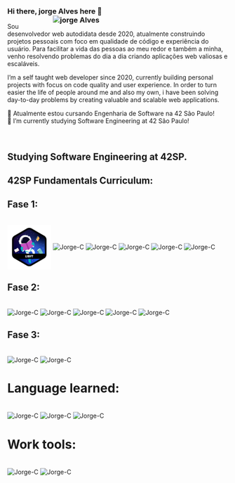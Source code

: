 ### Hi there, jorge Alves here 👋<img src="https://raw.githubusercontent.com/MicaelliMedeiros/micaellimedeiros/master/image/computer-illustration.png" min-width="400px" max-width="400px" width="400px" align="right" alt="jorge Alves">

Sou desenvolvedor web autodidata desde 2020, atualmente construindo projetos pessoais com foco em qualidade de código e experiência do usuário.  Para facilitar a vida das pessoas ao meu redor e também a minha, venho resolvendo problemas do dia a dia criando aplicações web valiosas e escaláveis.

I’m a self taught web developer since 2020, currently building personal projects with focus on code quality and user experience. In order to turn easier the life of people around me and also my own, i have been solving day-to-day problems by creating valuable and scalable web applications.

:rocket: Atualmente estou cursando Engenharia de Software na 42 São Paulo! <br />
:rocket: I’m currently studying Software Engineering at 42 São Paulo! 

<br>

## Studying Software Engineering at 42SP.

<!-- ## My current stats -->

<!-- <div>
  <a href="https://github.com/jorgeedualves">
  <img height="180em" src="https://github-readme-stats.vercel.app/api?username=jorgeedualves&show_icons=true&theme=dracula&include_all_commits=true&count_private=true"/>
  <img height="180em" src="https://github-readme-stats.vercel.app/api/top-langs/?username=jorgeedualves&layout=compact&langs_count=16&theme=dracula"/>
  <br>
</div> -->

## 42SP Fundamentals Curriculum:
  
## Fase 1:

<div style="display: inline_block"><br>
   
  <img align="center" alt="Jorge-C" height="100" width="100" href= "https://github.com/enverbey" src="https://github.com/enverbey/42_projects_png/blob/master/libftn.png" />
  <img align="center" alt="Jorge-C" height="100" width="100" src="https://game.42sp.org.br/static/assets/achievements/get_next_linem.png" />
  <img align="center" alt="Jorge-C" height="100" width="100" src="https://game.42sp.org.br/static/assets/achievements/ft_printfm.png" />
  <img align="center" alt="Jorge-C" height="100" width="100" src="https://game.42sp.org.br/static/assets/achievements/born2beroote.png" />
  <img align="center" alt="Jorge-C" height="100" width="100" src="https://game.42sp.org.br/static/assets/achievements/so_longm.png" />
  <img align="center" alt="Jorge-C" height="100" width="100" src="https://game.42sp.org.br/static/assets/achievements/minitalkm.png" />
</div>

  ## Fase 2:
  
<div style="display: inline_block"><br>
 
  <img align="center" alt="Jorge-C" height="100" width="100" src="https://game.42sp.org.br/static/assets/achievements/push_swape.png" />
  <img align="center" alt="Jorge-C" height="100" width="100" src="https://game.42sp.org.br/static/assets/achievements/minishelle.png" />
  <img align="center" alt="Jorge-C" height="100" width="100" src="https://game.42sp.org.br/static/assets/achievements/philosopherse.png" />
  <img align="center" alt="Jorge-C" height="100" width="100" src="https://game.42sp.org.br/static/assets/achievements/netpracticee.png" />
  <img align="center" alt="Jorge-C" height="100" width="100" src="https://game.42sp.org.br/static/assets/achievements/cub3dm.png" /><br>
  
</div> 

  ## Fase 3:
  
<div style="display: inline_block"><br>
 
  <img align="center" alt="Jorge-C" height="100" width="100" src="https://game.42sp.org.br/static/assets/achievements/cppe.png" />
  <img align="center" alt="Jorge-C" height="100" width="100" src="https://game.42sp.org.br/static/assets/achievements/inceptione.png" />
  
</div> 

# Language learned:

<div style="display: inline_block"><br>
  
  <img align="center" alt="Jorge-C" height="30" width="40" src="https://cdn.jsdelivr.net/gh/devicons/devicon/icons/bash/bash-original.svg" />
  <img align="center" alt="Jorge-C" height="30" width="40" src="https://cdn.jsdelivr.net/gh/devicons/devicon/icons/c/c-original.svg" />
  <img align="center" alt="Jorge-C" height="30" width="40" src="https://cdn.jsdelivr.net/gh/devicons/devicon/icons/cplusplus/cplusplus-original.svg" />
  
</div>
  
  # Work tools:

<div style="display: inline_block"><br>
  
  <img  align="center" alt="Jorge-C" height="30" width="40" src="https://cdn.jsdelivr.net/gh/devicons/devicon/icons/vscode/vscode-original.svg" />
  <img  align="center" alt="Jorge-C" height="30" width="40" src="https://cdn.jsdelivr.net/gh/devicons/devicon/icons/linux/linux-original.svg" />
  
</div>
<br>

<!--
## Feel free to get in touch with me:
 <div>
  <a href="https://instagram.com/devjota" target="_blank"><img src="https://img.shields.io/badge/-Instagram-%23E4405F?style=for-the-badge&logo=instagram&logoColor=white" target="_blank"></a>
  <a href = "mailto:jorgeedualves84@gmail.com"><img src="https://img.shields.io/badge/-Gmail-%23333?style=for-the-badge&logo=gmail&logoColor=white" target="_blank"></a>
  <a href="https://www.linkedin.com/in/jorge-eduardo-alves-094b4331/" target="_blank"><img src="https://img.shields.io/badge/-LinkedIn-%230077B5?style=for-the-badge&logo=linkedin&logoColor=white" target="_blank"></a> 
</div>
*/
-->
